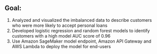 ## Goal:
1. Analyzed and visualized the imbalanced data to describe customers who were more likely to accept personal loans
2. Developed logistic regression and random forest models to identify customers with a high model AUC score of 0.96
3. Use Amazon SageMaker model endpoint, Amazon API Gateway and AWS Lambda to deploy the model for end-users

